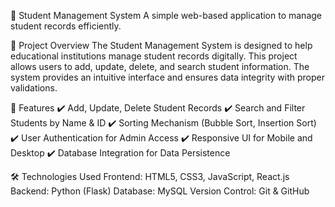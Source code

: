 📌 Student Management System
A simple web-based application to manage student records efficiently.

📖 Project Overview
The Student Management System is designed to help educational institutions manage student records digitally. This project allows users to add, update, delete, and search student information. The system provides an intuitive interface and ensures data integrity with proper validations.

🚀 Features
✔️ Add, Update, Delete Student Records
✔️ Search and Filter Students by Name & ID
✔️ Sorting Mechanism (Bubble Sort, Insertion Sort)
✔️ User Authentication for Admin Access
✔️ Responsive UI for Mobile and Desktop
✔️ Database Integration for Data Persistence

🛠️ Technologies Used
Frontend: HTML5, CSS3, JavaScript, React.js
Backend: Python (Flask)
Database: MySQL
Version Control: Git & GitHub
